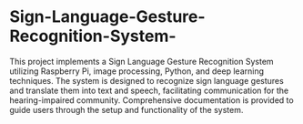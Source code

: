 # Sign-Language-Gesture-Recognition-System-

This project implements a Sign Language Gesture Recognition System utilizing Raspberry Pi, image processing, Python, and deep learning techniques. The system is designed to recognize sign language gestures and translate them into text and speech, facilitating communication for the hearing-impaired community. Comprehensive documentation is provided to guide users through the setup and functionality of the system.
